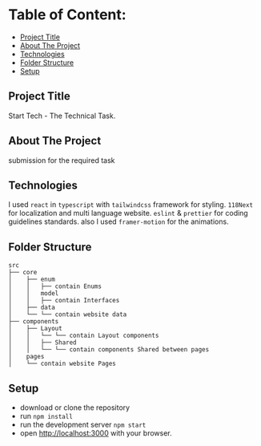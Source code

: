 # Table of Content:

-   [Project Title](#project-title)
-   [About The Project](#about-the-project)
-   [Technologies](#technologies)
-   [Folder Structure](#folder-structure)
-   [Setup](#setup)

## Project Title

Start Tech - The Technical Task.

## About The Project

submission for the required task

## Technologies

I used
`react` in `typescript` with
`tailwindcss` framework for styling.
`118Next` for localization and multi language website.
`eslint` & `prettier` for coding guidelines standards.
also I used `framer-motion` for the animations.

## Folder Structure

```
src
├── core
│    ├── enum
│    │   ├── contain Enums
│    │   model
│    │   ├── contain Interfaces
│    ├── data
│    └── └── contain website data
├── components
│    ├── Layout
│    │   └── └── contain Layout components
│    │   ├── Shared
│    │   └── └── contain components Shared between pages
│    pages
│    └── contain website Pages
```

## Setup

-   download or clone the repository
-   run `npm install`
-   run the development server `npm start`
-   open [http://localhost:3000](http://localhost:3000) with your browser.
